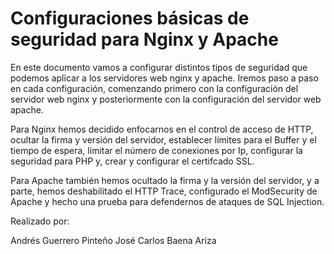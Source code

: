 # Configuraciones básicas de seguridad para Nginx y Apache

En este documento vamos a configurar distintos tipos de seguridad que podemos aplicar a los servidores web nginx y apache. Iremos paso a paso en cada configuración, comenzando primero con la configuración del servidor web nginx y posteriormente con la configuración del servidor web apache.

Para Nginx hemos decidido enfocarnos en el control de acceso de HTTP, ocultar la firma y versión del servidor, establecer límites para el Buffer y el tiempo de espera, limitar el número de conexiones por Ip, configurar la seguridad para PHP y, crear y configurar el certifcado SSL.

Para Apache también hemos ocultado la firma y la versión del servidor, y a parte, hemos deshabilitado el HTTP Trace, configurado el ModSecurity de Apache y hecho una prueba para defendernos de ataques de SQL Injection.

Realizado por:

Andrés Guerrero Pinteño
José Carlos Baena Ariza
